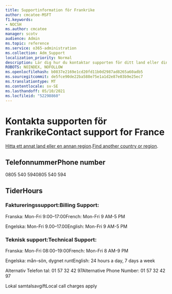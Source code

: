 ```yaml
---
title: Supportinformation för Frankrike
author: cmcatee-MSFT
f1.keywords:
- NOCSH
ms.author: cmcatee
manager: scotv
audience: Admin
ms.topic: reference
ms.service: o365-administration
ms.collection: Adm_Support
localization_priority: Normal
description: Lär dig hur du kontaktar supporten för ditt land eller din region.
ROBOTS: NOINDEX, NOFOLLOW
ms.openlocfilehash: b0837e2169e1cd20fd11b0d2987ad8265a60adb5
ms.sourcegitcommit: de5fce90de22ba588e75e1a1d2e87e03b9e25ec7
ms.translationtype: MT
ms.contentlocale: sv-SE
ms.lasthandoff: 05/10/2021
ms.locfileid: "52298860"
---
```

# <a name="contact-support-for-france"></a><span data-ttu-id="cccfc-103">Kontakta supporten för Frankrike</span><span class="sxs-lookup"><span data-stu-id="cccfc-103">Contact support for France</span></span>

<span data-ttu-id="cccfc-104">[Hitta ett annat land eller en annan region](../../business-video/get-help-support.md).</span><span class="sxs-lookup"><span data-stu-id="cccfc-104">[Find another country or region](../../business-video/get-help-support.md).</span></span>

## <a name="phone-number"></a><span data-ttu-id="cccfc-105">Telefonnummer</span><span class="sxs-lookup"><span data-stu-id="cccfc-105">Phone number</span></span>
<span data-ttu-id="cccfc-106">0805 540 594</span><span class="sxs-lookup"><span data-stu-id="cccfc-106">0805 540 594</span></span>

## <a name="hours"></a><span data-ttu-id="cccfc-107">Tider</span><span class="sxs-lookup"><span data-stu-id="cccfc-107">Hours</span></span>
### <a name="billing-support"></a><span data-ttu-id="cccfc-108">Faktureringssupport:</span><span class="sxs-lookup"><span data-stu-id="cccfc-108">Billing Support:</span></span>

<span data-ttu-id="cccfc-109">Franska: Mon-Fri 9:00–17:00</span><span class="sxs-lookup"><span data-stu-id="cccfc-109">French: Mon-Fri 9 AM-5 PM</span></span>

<span data-ttu-id="cccfc-110">Engelska: Mon-Fri 9.00–17.00</span><span class="sxs-lookup"><span data-stu-id="cccfc-110">English: Mon-Fri 9 AM-5 PM</span></span>

### <a name="technical-support"></a><span data-ttu-id="cccfc-111">Teknisk support:</span><span class="sxs-lookup"><span data-stu-id="cccfc-111">Technical Support:</span></span>

<span data-ttu-id="cccfc-112">Franska: Mon-Fri 08:00–19:00</span><span class="sxs-lookup"><span data-stu-id="cccfc-112">French: Mon-Fri 8 AM-9 PM</span></span>

<span data-ttu-id="cccfc-113">Engelska: mån–sön, dygnet runt</span><span class="sxs-lookup"><span data-stu-id="cccfc-113">English: 24 hours a day, 7 days a week</span></span>

<span data-ttu-id="cccfc-114">Alternativ Telefon tal: 01 57 32 42 97</span><span class="sxs-lookup"><span data-stu-id="cccfc-114">Alternative Phone Number: 01 57 32 42 97</span></span>

<span data-ttu-id="cccfc-115">Lokal samtalsavgift</span><span class="sxs-lookup"><span data-stu-id="cccfc-115">Local call charges apply</span></span>
